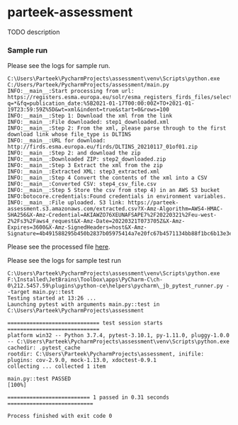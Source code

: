 # parteek-assessment

TODO description

### Sample run

Please see the logs for sample run.

```commandline
C:\Users\Parteek\PycharmProjects\assessment\venv\Scripts\python.exe C:/Users/Parteek/PycharmProjects/assessment/main.py
INFO:__main__:Start processing from url: https://registers.esma.europa.eu/solr/esma_registers_firds_files/select?q=*&fq=publication_date:%5B2021-01-17T00:00:00Z+TO+2021-01-19T23:59:59Z%5D&wt=xml&indent=true&start=0&rows=100
INFO:__main__:Step 1: Download the xml from the link
INFO:__main__:File downloaded: step1_downloaded.xml
INFO:__main__:Step 2: From the xml, please parse through to the first download link whose file_type is DLTINS
INFO:__main__:URL for download: http://firds.esma.europa.eu/firds/DLTINS_20210117_01of01.zip
INFO:__main__:Step 2: and download the zip
INFO:__main__:Downloaded ZIP: step2_downloaded.zip
INFO:__main__:Step 3 Extract the xml from the zip
INFO:__main__:Extracted XML: step3_extracted.xml
INFO:__main__:Step 4 Convert the contents of the xml into a CSV
INFO:__main__:Converted CSV: step4_csv_file.csv
INFO:__main__:Step 5 Store the csv from step 4) in an AWS S3 bucket
INFO:botocore.credentials:Found credentials in environment variables.
INFO:__main__:File uploaded. S3 link: https://parteek-assessment.s3.amazonaws.com/extracted.csv?X-Amz-Algorithm=AWS4-HMAC-SHA256&X-Amz-Credential=AKIAWZO76XEUNAFSAPE7%2F20220321%2Feu-west-2%2Fs3%2Faws4_request&X-Amz-Date=20220321T073705Z&X-Amz-Expires=3600&X-Amz-SignedHeaders=host&X-Amz-Signature=4b491588295b450b2837b05975414a7e20fc67b4571134bb88f1bc6b13e3e306
```

Please see the processed file [here](https://parteek-assessment.s3.amazonaws.com/extracted.csv?X-Amz-Algorithm=AWS4-HMAC-SHA256&X-Amz-Credential=AKIAWZO76XEUNAFSAPE7%2F20220321%2Feu-west-2%2Fs3%2Faws4_request&X-Amz-Date=20220321T073705Z&X-Amz-Expires=3600&X-Amz-SignedHeaders=host&X-Amz-Signature=4b491588295b450b2837b05975414a7e20fc67b4571134bb88f1bc6b13e3e306).

Please see the logs for sample test run

```commandline
C:\Users\Parteek\PycharmProjects\assessment\venv\Scripts\python.exe F:\Installed\JetBrains\Toolbox\apps\PyCharm-C\ch-0\212.5457.59\plugins\python-ce\helpers\pycharm\_jb_pytest_runner.py --target main.py::test
Testing started at 13:26 ...
Launching pytest with arguments main.py::test in C:\Users\Parteek\PycharmProjects\assessment

============================= test session starts =============================
platform win32 -- Python 3.7.4, pytest-3.10.1, py-1.11.0, pluggy-1.0.0 -- C:\Users\Parteek\PycharmProjects\assessment\venv\Scripts\python.exe
cachedir: .pytest_cache
rootdir: C:\Users\Parteek\PycharmProjects\assessment, inifile:
plugins: cov-2.9.0, mock-1.13.0, xdoctest-0.9.1
collecting ... collected 1 item

main.py::test PASSED                                                     [100%]

========================== 1 passed in 0.31 seconds ===========================

Process finished with exit code 0
```